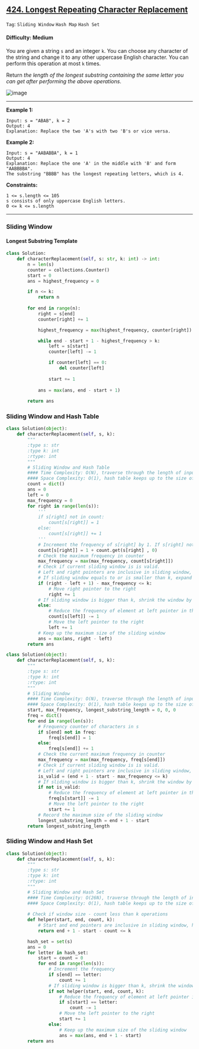 ## [424. Longest Repeating Character Replacement](https://leetcode.com/problems/longest-repeating-character-replacement)

```Tag```: ```Sliding Window``` ```Hash Map``` ```Hash Set```

#### Difficulty: Medium

You are given a string ```s``` and an integer ```k```. You can choose any character of the string and change it to any other uppercase English character. You can perform this operation at most ```k``` times.

Return _the length of the longest substring containing the same letter you can get after performing the above operations_.

![image](https://user-images.githubusercontent.com/35042430/206975314-edafc2a7-b20c-46d2-9b86-d200c4036249.png)

---

__Example 1:__

```
Input: s = "ABAB", k = 2
Output: 4
Explanation: Replace the two 'A's with two 'B's or vice versa.
```

__Example 2:__
```
Input: s = "AABABBA", k = 1
Output: 4
Explanation: Replace the one 'A' in the middle with 'B' and form "AABBBBA".
The substring "BBBB" has the longest repeating letters, which is 4.
```

__Constraints:__
```
1 <= s.length <= 105
s consists of only uppercase English letters.
0 <= k <= s.length
```

---

### Sliding Window

#### Longest Substring Template

```Python
class Solution:
    def characterReplacement(self, s: str, k: int) -> int:
        n = len(s)
        counter = collections.Counter()
        start = 0
        ans = highest_frequency = 0

        if n <= k:
            return n
        
        for end in range(n):
            right = s[end]
            counter[right] += 1

            highest_frequency = max(highest_frequency, counter[right])

            while end - start + 1 - highest_frequency > k:
                left = s[start]
                counter[left] -= 1

                if counter[left] == 0:
                    del counter[left]
                
                start += 1
            
            ans = max(ans, end - start + 1)
        
        return ans
```

### Sliding Window and Hash Table

```Python
class Solution(object):
    def characterReplacement(self, s, k):
        """
        :type s: str
        :type k: int
        :rtype: int
        """
        # Sliding Window and Hash Table
        #### Time Complexity: O(N), traverse through the length of input s
        #### Space Complexity: O(1), hash table keeps up to the size of 26 characters
        count = dict()
        ans = 0
        left = 0
        max_frequency = 0
        for right in range(len(s)):
            '''
            if s[right] not in count:
                count[s[right]] = 1
            else:
                count[s[right]] += 1
            '''
            # Increment the frequency of s[right] by 1. If s[right] not in count before, assign 0                        
            count[s[right]] = 1 + count.get(s[right] , 0) 
            # Check the maximum frequency in counter
            max_frequency = max(max_frequency, count[s[right]])
            # Check if current sliding window is is valid. 
            # Left and right pointers are inclusive in sliding window, hence the size of the window is right - left + 1
            # If sliding window equals to or is smaller than k, expand the window by shifting by incrementing the right pointer
            if (right - left + 1) - max_frequency <= k:
                # Move right pointer to the right
                right += 1
            # If sliding window is bigger than k, shrink the window by incrementing left pointer
            else:
                # Reduce the frequency of element at left pointer in the counter
                count[s[left]] -= 1
                # Move the left pointer to the right
                left += 1
            # Keep up the maximum size of the sliding window
            ans = max(ans, right - left)
        return ans
```

```Python
class Solution(object):
    def characterReplacement(self, s, k):
        """
        :type s: str
        :type k: int
        :rtype: int
        """
        # Sliding Window
        #### Time Complexity: O(N), traverse through the length of input s
        #### Space Complexity: O(1), hash table keeps up to the size of 26 characters        
        start, max_frequency, longest_substring_length = 0, 0, 0
        freq = dict()
        for end in range(len(s)):
            # Frequency counter of characters in s
            if s[end] not in freq:
                freq[s[end]] = 1
            else:
                freq[s[end]] += 1
            # Check the current maximum frequency in counter
            max_frequency = max(max_frequency, freq[s[end]])
            # Check if current sliding window is is valid. 
            # Left and right pointers are inclusive in sliding window, hence the size of the window is right - left + 1
            is_valid = (end + 1 - start - max_frequency <= k)
            # If sliding window is bigger than k, shrink the window by incrementing left pointer
            if not is_valid:
                # Reduce the frequency of element at left pointer in the counter
                freq[s[start]] -= 1
                # Move the left pointer to the right
                start += 1
            # Record the maximum size of the sliding window                
            longest_substring_length = end + 1 - start
        return longest_substring_length
```

### Sliding Window and Hash Set


```Python
class Solution(object):
    def characterReplacement(self, s, k):
        """
        :type s: str
        :type k: int
        :rtype: int
        """
        # Sliding Window and Hash Set
        #### Time Complexity: O(26N), traverse through the length of input s while traversing through up to 26 alphabet characters
        #### Space Complexity: O(1), hash table keeps up to the size of 26 characters        
        
        # Check if window size - count less than k operations
        def helper(start, end, count, k):
            # Start and end pointers are inclusive in sliding window, hence the size of the window is end - start + 1
            return end + 1 - start - count <= k

        hash_set = set(s)
        ans = 0
        for letter in hash_set:
            start = count = 0
            for end in range(len(s)):
                # Increment the frequency
                if s[end] == letter:
                    count += 1
                # If sliding window is bigger than k, shrink the window by incrementing left pointer
                if not helper(start, end, count, k):
                    # Reduce the frequency of element at left pointer in the counter
                    if s[start] == letter:
                        count -= 1
                    # Move the left pointer to the right                        
                    start += 1
                else:
                    # Keep up the maximum size of the sliding window
                    ans = max(ans, end + 1 - start)
        return ans
```

